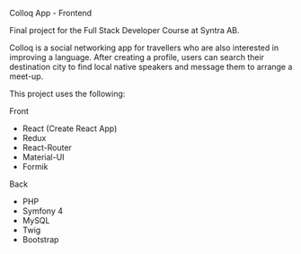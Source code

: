 Colloq App - Frontend

Final project for the Full Stack Developer Course at Syntra AB. 

Colloq is a social networking app for travellers who are also interested in improving a language. After creating a profile, users can search their destination city to find local native speakers and message them to arrange a meet-up.

This project uses the following:

Front
- React (Create React App)
- Redux
- React-Router
- Material-UI
- Formik

Back
- PHP
- Symfony 4
- MySQL
- Twig
- Bootstrap


